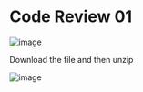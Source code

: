 # Code Review 01

![image](https://github.com/BlackAnon22/BlackAnon22.github.io/assets/67879936/3b022212-0fcc-4361-a1c5-6b74a1a5c83a)

Download the file and then unzip

![image](https://github.com/BlackAnon22/BlackAnon22.github.io/assets/67879936/7a72c755-b559-48fc-b7dc-7ac2e6a8ff30)


